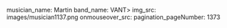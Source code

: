musician_name: Martin
band_name: VANT&gt;
img_src: images/musician1137.png
onmouseover_src: 
pagination_pageNumber: 1373